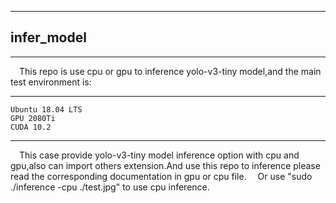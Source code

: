 ﻿---
infer_model
---
----------
&ensp;&ensp;This repo is use cpu or gpu to inference yolo-v3-tiny model,and the main test environment is:
***

    Ubuntu 18.04 LTS
    GPU 2080Ti
    CUDA 10.2
*** 
&ensp;&ensp;This case provide yolo-v3-tiny model inference option  with cpu and gpu,also can import others extension.And use this repo to inference please read the corresponding documentation in gpu or cpu file.
&ensp;&ensp;Or use "sudo ./inference -cpu ./test.jpg" to use cpu inference.


